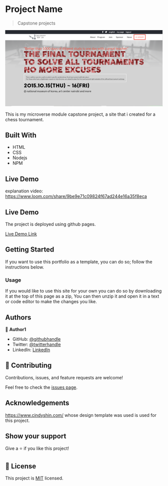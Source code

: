 [](https://img.shields.io/badge/Microverse-blueviolet)

# Project Name

> Capstone projects

![screenshot](./app_screenshot.png)

This is my microverse module capstone project, a site that i created for a chess tournament.

## Built With

- HTML
- CSS
- Nodejs
- NPM

## Live Demo

explanation video:
https://www.loom.com/share/9be9e71c09824f67ad244e16a35f8eca

## Live Demo

The project is deployed using github pages.

[Live Demo Link](https://timowest12.github.io/capstone/)

## Getting Started

If you want to use this portfolio as a template, you can do so; follow the instructions below.

### Usage

If you would like to use this site for your own you can do so by downloading it at the top of this page as a zip, You can then unzip it and open it in a text or code editor to make the changes you like.


## Authors

👤 **Author1**

- GitHub: [@githubhandle](https://github.com/Timowest12)
- Twitter: [@twitterhandle](https://twitter.com/Timo61060367)
- LinkedIn: [LinkedIn](https://www.linkedin.com/in/timo-wester-6a0282a7/)

## 🤝 Contributing

Contributions, issues, and feature requests are welcome!

Feel free to check the [issues page](../../issues/).

## Acknowledgements

https://www.cindyshin.com/ whose design template was used is used for this project.

## Show your support

Give a ⭐️ if you like this project!

## 📝 License

This project is [MIT](./MIT.md) licensed.
